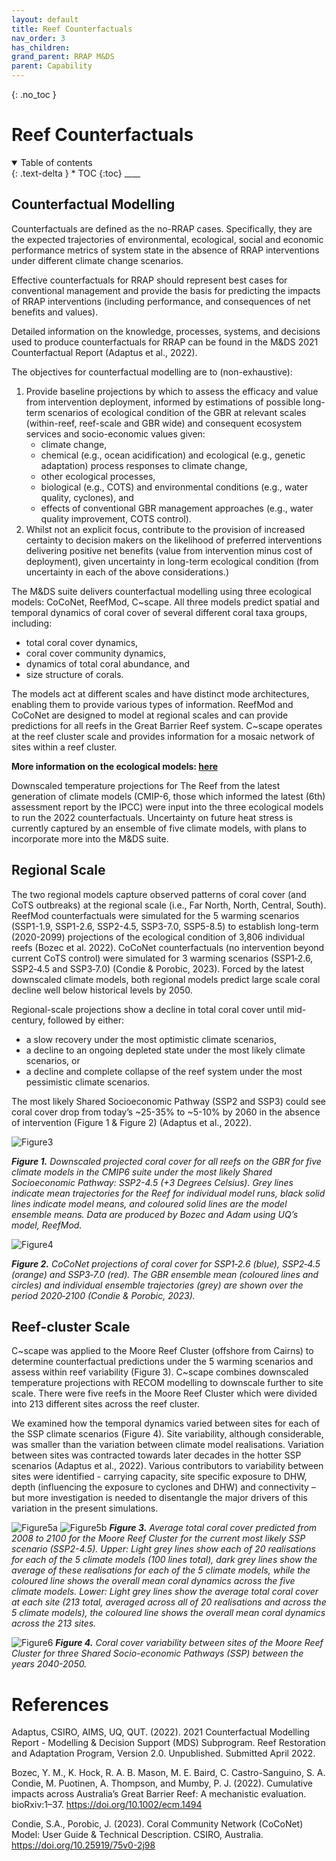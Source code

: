 ```yaml
---
layout: default
title: Reef Counterfactuals
nav_order: 3
has_children: 
grand_parent: RRAP M&DS
parent: Capability
---
```

{: .no_toc }

# Reef Counterfactuals

<details  open markdown="block">
  <summary>
    Table of contents
  </summary>
{: .text-delta }
* TOC
{:toc}
____
</details>

## Counterfactual Modelling

Counterfactuals are defined as the no-RRAP cases. Specifically, they are the expected trajectories of environmental, ecological, social and economic performance metrics of system state in the absence of RRAP interventions under different climate change scenarios. 

Effective counterfactuals for RRAP should represent best cases for conventional management and provide the basis for predicting the impacts of RRAP interventions (including performance, and consequences of net benefits and values). 

Detailed information on the knowledge, processes, systems, and decisions used to produce counterfactuals for RRAP can be found in the M&DS 2021 Counterfactual Report (Adaptus et al., 2022).

The objectives for counterfactual modelling are to (non-exhaustive):

1. Provide baseline projections by which to assess the efficacy and value from intervention deployment, informed by estimations of possible long-term scenarios of ecological condition of the GBR at relevant scales (within-reef, reef-scale and GBR wide) and consequent ecosystem services and socio-economic values given:
    - climate change,
    - chemical (e.g., ocean acidification) and ecological (e.g., genetic adaptation) process responses to climate change,
    - other ecological processes,
    - biological (e.g., COTS) and environmental conditions (e.g., water quality, cyclones), and
    - effects of conventional GBR management approaches (e.g., water quality improvement, COTS control).
2. Whilst not an explicit focus, contribute to the provision of increased certainty to decision makers on the likelihood of preferred interventions delivering positive net benefits (value from intervention minus cost of deployment), given uncertainty in long-term ecological condition (from uncertainty in each of the above considerations.)

The M&DS suite delivers counterfactual modelling using three ecological models: CoCoNet, ReefMod, C~scape. All three models predict spatial and temporal dynamics of coral cover of several different coral taxa groups, including:
- total coral cover dynamics,
- coral cover community dynamics,
- dynamics of total coral abundance, and 
- size structure of corals. 

The models act at different scales and have distinct mode architectures, enabling them to provide various types of information. ReefMod and CoCoNet are designed to model at regional scales and can provide predictions for all reefs in the Great Barrier Reef system. C~scape operates at the reef cluster scale and provides information for a mosaic network of sites within a reef cluster.

**More information on the ecological models: [here](/../../modelling/ecological_mod)** 

Downscaled temperature projections for The Reef from the latest generation of climate models (CMIP-6, those which informed the latest (6th) assessment report by the IPCC) were input into the three ecological models to run the 2022 counterfactuals. Uncertainty on future heat stress is currently captured by an ensemble of five climate models, with plans to incorporate more into the M&DS suite. 

## Regional Scale

The two regional models capture observed patterns of coral cover (and CoTS outbreaks) at the regional scale (i.e., Far North, North, Central, South). ReefMod counterfactuals were simulated for the 5 warming scenarios (SSP1-1.9, SSP1-2.6, SSP2-4.5, SSP3-7.0, SSP5-8.5) to establish long-term (2020-2099) projections of the ecological condition of 3,806 individual reefs (Bozec et al. 2022). CoCoNet counterfactuals (no intervention beyond current CoTS control) were simulated for 3 warming scenarios (SSP1‐2.6, SSP2‐4.5 and SSP3‐7.0) (Condie & Porobic, 2023). Forced by the latest downscaled climate models, both regional models predict large scale coral decline well below historical levels by 2050.

Regional-scale projections show a decline in total coral cover until mid-century, followed by either:
- a slow recovery under the most optimistic climate scenarios, 
- a decline to an ongoing depleted state under the most likely climate scenarios, or 
- a decline and complete collapse of the reef system under the most pessimistic climate scenarios.

The most likely Shared Socioeconomic Pathway (SSP2 and SSP3) could see coral cover drop from today’s ~25-35% to ~5-10% by 2060 in the absence of intervention (Figure 1 & Figure 2) (Adaptus et al., 2022). 

![Figure3](../../assets/images/capability/counterfactual_figure_3.png)

***Figure 1.** Downscaled projected coral cover for all reefs on the GBR for five climate models in the CMIP6 suite under the most likely Shared Socioeconomic Pathway: SSP2-4.5 (+3 Degrees Celsius). Grey lines indicate mean trajectories for the Reef for individual model runs, black solid lines indicate model means, and coloured solid lines are the model ensemble means. Data are produced by Bozec and Adam using UQ’s model, ReefMod.*

![Figure4](../../assets/images/capability/counterfactual_figure_4.png)

***Figure 2.** CoCoNet projections of coral cover for SSP1‐2.6 (blue), SSP2‐4.5 (orange) and SSP3‐7.0 (red). The GBR ensemble mean (coloured lines and circles) and individual ensemble trajectories (grey) are shown over the period 2020‐2100 (Condie & Porobic, 2023).*

## Reef-cluster Scale

 C~scape was applied to the Moore Reef Cluster (offshore from Cairns) to determine counterfactual predictions under the 5 warming scenarios and assess within reef variability (Figure 3). C~scape combines downscaled temperature projections with RECOM modelling to downscale further to site scale. There were five reefs in the Moore Reef Cluster which were divided into 213 different sites across the reef cluster.
 
 We examined how the temporal dynamics varied between sites for each of the SSP climate scenarios (Figure 4). Site variability, although considerable, was smaller than the variation between climate model realisations. Variation between sites was contracted towards later decades in the hotter SSP scenarios (Adaptus et al., 2022). Various contributors to variability between sites were identified - carrying capacity, site specific exposure to DHW, depth (influencing the exposure to cyclones and DHW) and connectivity – but more investigation is needed to disentangle the major drivers of this variation in the present simulations. 

 ![Figure5a](../../assets/images/capability/counterfactual_figure_5a.png)
 ![Figure5b](../../assets/images/capability/counterfactual_figure_5b.png)
 ***Figure 3.** Average total coral cover predicted from 2008 to 2100 for the Moore Reef Cluster for the current most likely SSP scenario (SSP2-4.5). Upper: Light grey lines show each of 20 realisations for each of the 5 climate models (100 lines total), dark grey lines show the average of these realisations for each of the 5 climate models, while the coloured line shows the overall mean coral dynamics across the five climate models. Lower: Light grey lines show the average total coral cover at each site (213 total, averaged across all of 20 realisations and across the 5 climate models), the coloured line shows the overall mean coral dynamics across the 213 sites.*


![Figure6](../../assets/images/capability/counterfactual_figure_6.png)
***Figure 4.** Coral cover variability between sites of the Moore Reef Cluster for three Shared Socio-economic Pathways (SSP) between the years 2040-2050.*


# References
 
 Adaptus, CSIRO, AIMS, UQ, QUT. (2022). 2021 Counterfactual Modelling Report - Modelling & Decision Support (MDS) Subprogram. Reef Restoration and Adaptation Program, Version 2.0. Unpublished. Submitted April 2022. 

 Bozec, Y. M., K. Hock, R. A. B. Mason, M. E. Baird, C. Castro-Sanguino, S. A. Condie, M. Puotinen, A. Thompson, and Mumby, P. J. (2022). Cumulative impacts across Australia’s Great Barrier Reef: A mechanistic evaluation. bioRxiv:1–37. https://doi.org/10.1002/ecm.1494

 Condie, S.A., Porobic, J. (2023). Coral Community Network (CoCoNet) Model: User Guide & Technical Description. CSIRO, Australia. https://doi.org/10.25919/75v0-2j98


